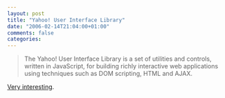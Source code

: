 ```yaml
---
layout: post
title: "Yahoo! User Interface Library"
date: "2006-02-14T21:04:00+01:00"
comments: false
categories: 
---
```


<blockquote>
<p>The Yahoo! User Interface Library is a set of utilities and controls, written in JavaScript, for building richly interactive web applications using techniques such as DOM scripting, HTML and AJAX.</p>
</blockquote>

<p><a href="http://developer.yahoo.net/yui/">Very interesting</a>.</p>


